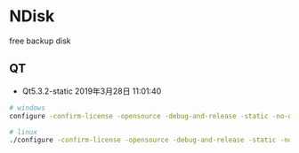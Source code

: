 # NDisk
free backup disk

## QT

- Qt5.3.2-static 2019年3月28日 11:01:40

```bash
# windows
configure -confirm-license -opensource -debug-and-release -static -no-dbus -no-openssl -no-qml-debug -no-opengl -no-gcc-sysroot -no-evdev -qt-zlib -qt-pcre -qt-libpng -qt-libjpeg -nomake examples -nomake tests -nomake tools -platform win32-msvc2013 -prefix "C:\Qt\Qt5.3.2"

# linux
./configure -confirm-license -opensource -debug-and-release -static -no-xcb -prefix "/opt/Qt5.3.2"
```
